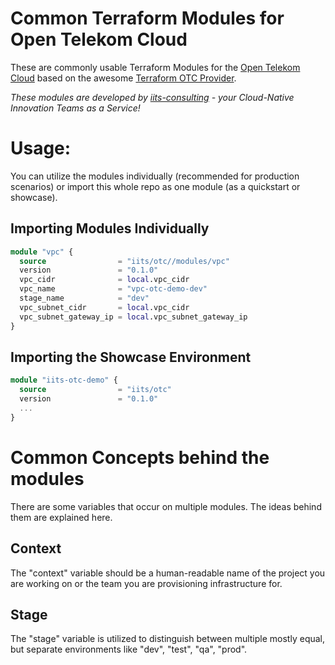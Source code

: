 # Common Terraform Modules for Open Telekom Cloud
These are commonly usable Terraform Modules for the [Open Telekom Cloud](https://open-telekom-cloud.com) based on the awesome [Terraform OTC Provider](https://registry.terraform.io/providers/opentelekomcloud/opentelekomcloud/latest/docs). 

*These modules are developed by [iits-consulting](https://iits-consulting.de/) - your Cloud-Native Innovation Teams as a Service!*

# Usage:
You can utilize the modules individually (recommended for production scenarios) or import this whole repo as one module (as a quickstart or showcase).

## Importing Modules Individually
```terraform
module "vpc" {
  source                = "iits/otc//modules/vpc"
  version               = "0.1.0"
  vpc_cidr              = local.vpc_cidr
  vpc_name              = "vpc-otc-demo-dev"
  stage_name            = "dev"
  vpc_subnet_cidr       = local.vpc_cidr
  vpc_subnet_gateway_ip = local.vpc_subnet_gateway_ip
}
```

## Importing the Showcase Environment
```terraform
module "iits-otc-demo" {
  source                = "iits/otc"
  version               = "0.1.0"
  ...
}
```


# Common Concepts behind the modules

There are some variables that occur on multiple modules. The ideas behind them are explained here.

## Context
The "context" variable should be a human-readable name of the project you are working on or the team you are provisioning infrastructure for.

## Stage
The "stage" variable is utilized to distinguish between multiple mostly equal, but separate environments like "dev", "test", "qa", "prod".
